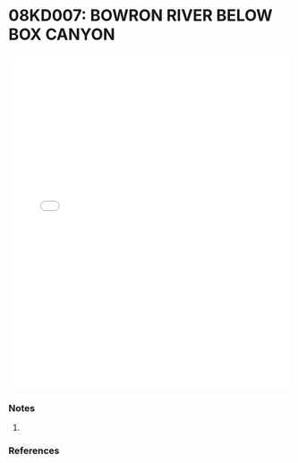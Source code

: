 # 08KD007: BOWRON RIVER BELOW BOX CANYON

<iframe src="/distribution_estimation/_static/stations/08KD007_fdc.html" width="100%" height="600" frameborder="0"></iframe>

### Notes
1. 

### References

